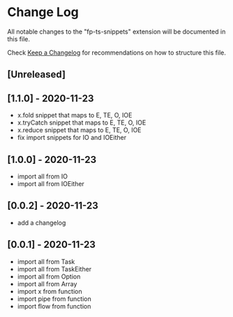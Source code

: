# Change Log

All notable changes to the "fp-ts-snippets" extension will be documented in this file.

Check [Keep a Changelog](http://keepachangelog.com/) for recommendations on how to structure this file.

## [Unreleased]

## [1.1.0] - 2020-11-23
- x.fold snippet that maps to E, TE, O, IOE
- x.tryCatch snippet that maps to E, TE, O, IOE
- x.reduce snippet that maps to E, TE, O, IOE
- fix import snippets for IO and IOEither

## [1.0.0] - 2020-11-23
- import all from IO
- import all from IOEither

## [0.0.2] - 2020-11-23
- add a changelog

## [0.0.1] - 2020-11-23

- import all from Task
- import all from TaskEither
- import all from Option
- import all from Array
- import x from function
- import pipe from function
- import flow from function
